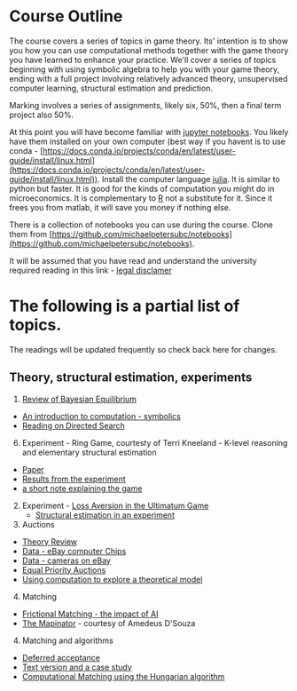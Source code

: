 # Course Outline

The course covers a series of topics in game theory. Its' intention is to show you how you can use computational methods together with the game theory you have learned to enhance your practice.  We'll cover a series of topics beginning with using symbolic algebra to help you with your game theory, ending with a full project involving relatively advanced theory, unsupervised computer learning, structural estimation and prediction. 

Marking involves a series of assignments, likely six, 50%, then a final term project also 50%.   

At this point you will have become familiar with [jupyter notebooks](https://jupyter.org/).  You likely have them installed on your own computer (best way if you havent is to use conda - [https://docs.conda.io/projects/conda/en/latest/user-guide/install/linux.html](https://docs.conda.io/projects/conda/en/latest/user-guide/install/linux.html)).   Install the computer language [julia](https://julialang.org).  It is similar to python but faster.  It is good for the kinds of computation you might do in microeconomics.  It is complementary to [R](https://www.r-project.org/) not a substitute for it.  Since it frees you from matlab, it will save you money if nothing else.

 There is a collection of notebooks you can use during the course.  Clone them from [https://github.com/michaelpetersubc/notebooks](https://github.com/michaelpetersubc/notebooks).

 It will be assumed that you have read and understand the university required reading in this link - [legal disclamer](legal_stuff.md)


# The following is a partial list of topics. 

The readings will be updated frequently so check back here for changes.

## Theory, structural estimation, experiments

1. [Review of Bayesian Equilibrium](https://montoya.econ.ubc.ca/Econ600/bayesian.pdf)
  * [An introduction to computation - symbolics](https://github.com/michaelpetersubc/notebooks/blob/master/Econ306/directed_search/directed_search_incomplete_info_julia.ipynb)
  * [Reading on Directed Search](https://montoya.econ.ubc.ca/Econ600/directed_search.pdf)
6. Experiment - Ring Game, courtesty of Terri Kneeland - K-level reasoning and elementary structural estimation
  * [Paper](http://www.tkneeland.com/uploads/9/5/4/8/95483354/ecta11983.pdf)
  * [Results from the experiment](https://github.com/michaelpetersubc/notebooks/tree/master/Econ515/ring_game)
  * [a short note explaining the game](https://montoya.econ.ubc.ca/Econ306/terri_experiment.pdf)
2. Experiment - [Loss Aversion in the Ultimatum Game](https://montoya.econ.ubc.ca/Econ600/mike_reference_offer.pdf)
    * [Structural estimation in an experiment](https://github.com/michaelpetersubc/notebooks/tree/master/Econ515/ultimatum_game)
3. Auctions
  * [Theory Review](https://montoya.econ.ubc.ca/Econ600/auctions.pdf)
  * [Data - eBay computer Chips](https://github.com/michaelpetersubc/notebooks/tree/master/processors)
  * [Data - cameras on eBay](https://github.com/michaelpetersubc/notebooks/tree/master/eBay)
  * [Equal Priority Auctions](https://lihao.microeconomics.ca/sites/lihao.microeconomics.ca/files/content/research/Mike.pdf)
  * [Using computation to explore a theoretical model](https://github.com/michaelpetersubc/notebooks/blob/master/unobserved_mechanisms/calculate_equiibrium.ipynb)
4. Matching
  * [Frictional Matching - the impact of AI](https://montoya.econ.ubc.ca/papers/markets/markets.pdf)
  * [The Mapinator](https://sage.microeconomics.ca) - courtesy of Amedeus D'Souza
4.  Matching and algorithms
  * [Deferred acceptance](http://montoya.econ.ubc.ca/Econ600/matching.pdf)
  * [Text version and a case study](http://montoya.econ.ubc.ca/Econ306/deferred_acceptance.pdf)  
  * [Computational Matching using the Hungarian algorithm](https://montoya.econ.ubc.ca/Econ514/hungarian.pdf)
